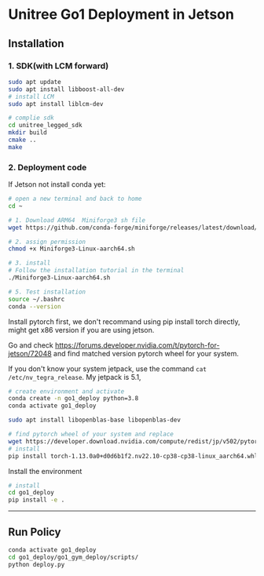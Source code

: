 # Unitree Go1 Deployment in Jetson

## Installation

### 1. SDK(with LCM forward)

```bash
sudo apt update
sudo apt install libboost-all-dev
# install LCM
sudo apt install liblcm-dev

# complie sdk
cd unitree_legged_sdk
mkdir build
cmake ..
make
```

### 2. Deployment code

If Jetson not install conda yet:

```bash
# open a new terminal and back to home
cd ~

# 1. Download ARM64  Miniforge3 sh file
wget https://github.com/conda-forge/miniforge/releases/latest/download/Miniforge3-Linux-aarch64.sh

# 2. assign permission
chmod +x Miniforge3-Linux-aarch64.sh

# 3. install
# Follow the installation tutorial in the terminal
./Miniforge3-Linux-aarch64.sh

# 5. Test installation
source ~/.bashrc
conda --version

```

Install pytorch first, we don't recommand using pip install torch directly, might get x86 version if you are using jetson.

Go and check https://forums.developer.nvidia.com/t/pytorch-for-jetson/72048 and find matched version pytorch wheel for your system.

If you don't know your system jetpack, use the command `cat /etc/nv_tegra_release`. My jetpack is 5.1, 

```bash
# create environment and activate
conda create -n go1_deploy python=3.8
conda activate go1_deploy

sudo apt install libopenblas-base libopenblas-dev

# find pytorch wheel of your system and replace
wget https://developer.download.nvidia.com/compute/redist/jp/v502/pytorch/torch-1.13.0a0+d0d6b1f2.nv22.10-cp38-cp38-linux_aarch64.whl
# install
pip install torch-1.13.0a0+d0d6b1f2.nv22.10-cp38-cp38-linux_aarch64.whl

```

Install the environment
```bash
# install
cd go1_deploy
pip install -e .
```
---

## Run Policy
```bash
conda activate go1_deploy
cd go1_deploy/go1_gym_deploy/scripts/
python deploy.py 
```